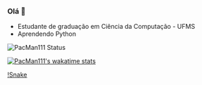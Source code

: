 ### Olá 👋

- Estudante de graduação em Ciência da Computação - UFMS
- Aprendendo Python

![PacMan111 Status](https://github-readme-stats.vercel.app/api?username=pacman111&show_icons=true&theme=gruvbox)
<!--[![Top Linguagens](https://github-readme-stats.vercel.app/api/top-langs/?username=pacman111&layout=compact)](https://github.com/anuraghazra/github-readme-stats) 
-->

[![PacMan111's wakatime stats](https://github-readme-stats.vercel.app/api/wakatime?username=pacman111&theme=gruvbox)](https://github.com/anuraghazra/github-readme-stats)

[!Snake](https://github.com/PacMan111/PacMan111/blob/output/github-contribution-grid-snake.gif)
